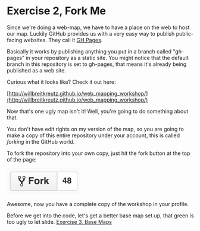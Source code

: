 # Exercise 2, Fork Me

Since we're doing a web-map, we have to have a place on the web to host our map.  Luckily GitHub provides us with a very easy way to publish public-facing websites.  They call it [GH Pages](https://pages.github.com/).

Basically it works by publishing anything you put in a branch called "gh-pages" in your repository as a static site.  You might notice that the default branch in this repository is set to gh-pages, that means it's already being published as a web site.

Curious what it looks like?  Check it out here:

[http://willbreitkreutz.github.io/web_mapping_workshop/](http://willbreitkreutz.github.io/web_mapping_workshop/)

Now that's one ugly map isn't it!  Well, you're going to do something about that.

You don't have edit rights on my version of the map, so you are going to make a copy of this entire repository under your account, this is called _forking_ in the GitHub world.

To fork the repository into your own copy, just hit the fork button at the top of the page:

![fork_me.png](/img/fork_me.png)

Awesome, now you have a complete copy of the workshop in your profile.

Before we get into the code, let's get a better base map set up, that green is too ugly to let slide.  [Exercise 3, Base Maps](/exercise3_base_maps.md)
